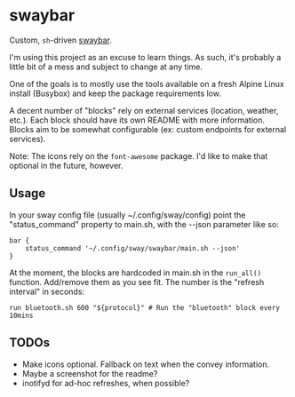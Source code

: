 # swaybar

Custom, `sh`-driven [swaybar](https://swaywm.org/).

I'm using this project as an excuse to learn things. As such, it's probably a
little bit of a mess and subject to change at any time.

One of the goals is to mostly use the tools available on a fresh Alpine Linux
install (Busybox) and keep the package requirements low.

A decent number of "blocks" rely on external services (location, weather, etc.).
Each block should have its own README with more information. Blocks aim to be
somewhat configurable (ex: custom endpoints for external services).

Note: The icons rely on the `font-awesome` package. I'd like to make that
optional in the future, however.

## Usage

In your sway config file (usually ~/.config/sway/config) point the
"status_command" property to main.sh, with the --json parameter like so:

```
bar {
    status_command '~/.config/sway/swaybar/main.sh --json'
}
```

At the moment, the blocks are hardcoded in main.sh in the `run_all()` function.
Add/remove them as you see fit. The number is the "refresh interval" in
seconds:

`run bluetooth.sh 600 "${protocol}" # Run the "bluetooth" block every 10mins`

## TODOs

* Make icons optional. Fallback on text when the convey information.
* Maybe a screenshot for the readme?
* inotifyd for ad-hoc refreshes, when possible?

